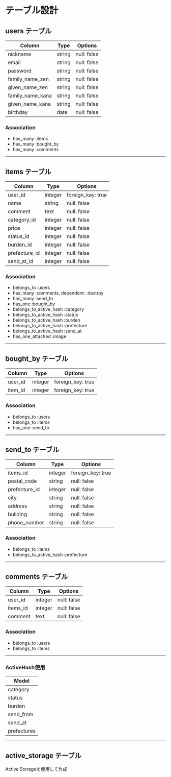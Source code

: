 # テーブル設計

## users テーブル
|Column           |Type    |Options     |
|-----------------|--------|------------|
|nickname         |string  |null: false |
|email            |string  |null: false |
|password         |string  |null: false |
|family_name_zen  |string  |null: false |
|given_name_zen   |string  |null: false |
|family_name_kana |string  |null: false |
|given_name_kana  |string  |null: false |
|birthday         |date    |null: false |

### Association
- has_many :items
- has_many :bought_by
- has_many :comments
--------------------------------------------------

## items テーブル
|Column       |Type    |Options            |
|---------    |--------|------------       |
|user_id      |integer |foreign_key: true  |
|name         |string  |null: false        |
|comment      |text    |null: false        |
|category_id  |integer |null: false        |
|price        |integer |null: false        |
|status_id    |integer |null: false        |
|burden_id    |integer |null: false        |
|prefecture_id |integer |null: false       |
|send_at_id   |integer |null: false        |

### Association
- belongs_to :users
- has_many   :comments, dependent: :destroy
- has_many   :send_to
- has_one    :bought_by
- belongs_to_active_hash :category
- belongs_to_active_hash :status
- belongs_to_active_hash :burden
- belongs_to_active_hash :prefecture
- belongs_to_active_hash :send_at
- has_one_attached :image
--------------------------------------------------

## bought_by テーブル
|Column  |Type    |Options     |
|--------|-----   |------------|
|user_id |integer |foreign_key: true |
|item_id |integer |foreign_key: true |


### Association
- belongs_to :users
- belongs_to :items
- has_one :send_to
--------------------------------------------------

## send_to テーブル
|Column         |Type    |Options     |
|--------       |-----   |------------|
|items_id       |integer |foreign_key: true|
|postal_code    |string  |null: false |
|prefecture_id |integer |null: false |
|city           |string  |null: false |
|address        |string  |null: false |
|building       |string  |null: false |
|phone_number   |string  |null: false |


### Association
- belongs_to :items
- belongs_to_active_hash :prefecture
--------------------------------------------------

## comments テーブル
|Column  |Type    |Options     |
|--------|-----   |------------|
|user_id |integer |null: false |
|items_id|integer |null: false |
|comment |text    |null: false |

### Association
- belongs_to :users
- belongs_to :items
--------------------------------------------------

### ActiveHash使用
|Model       |
|------------|
|category    |
|status      |
|burden      |
|send_from   |
|send_at     |
|prefectures |

-------------------------------------------------
## active_storage テーブル 
Active Storageを使用して作成

